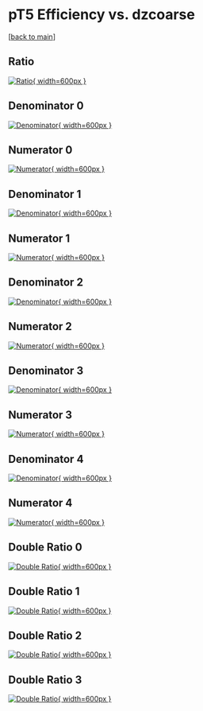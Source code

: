 # pT5 Efficiency vs. dzcoarse

[[back to main](./)]



## Ratio

[![Ratio](../mtv/var/pT5_vtr_211_-1_eff_dzcoarse.png){ width=600px }](../mtv/var/pT5_vtr_211_-1_eff_dzcoarse.pdf)

## Denominator 0

[![Denominator](../mtv/den/pT5_vtr_211_-1_eff_dzcoarse_den0.png){ width=600px }](../mtv/den/pT5_vtr_211_-1_eff_dzcoarse_den0.pdf)

## Numerator 0

[![Numerator](../mtv/num/pT5_vtr_211_-1_eff_dzcoarse_num0.png){ width=600px }](../mtv/num/pT5_vtr_211_-1_eff_dzcoarse_num0.pdf)

## Denominator 1

[![Denominator](../mtv/den/pT5_vtr_211_-1_eff_dzcoarse_den1.png){ width=600px }](../mtv/den/pT5_vtr_211_-1_eff_dzcoarse_den1.pdf)

## Numerator 1

[![Numerator](../mtv/num/pT5_vtr_211_-1_eff_dzcoarse_num1.png){ width=600px }](../mtv/num/pT5_vtr_211_-1_eff_dzcoarse_num1.pdf)

## Denominator 2

[![Denominator](../mtv/den/pT5_vtr_211_-1_eff_dzcoarse_den2.png){ width=600px }](../mtv/den/pT5_vtr_211_-1_eff_dzcoarse_den2.pdf)

## Numerator 2

[![Numerator](../mtv/num/pT5_vtr_211_-1_eff_dzcoarse_num2.png){ width=600px }](../mtv/num/pT5_vtr_211_-1_eff_dzcoarse_num2.pdf)

## Denominator 3

[![Denominator](../mtv/den/pT5_vtr_211_-1_eff_dzcoarse_den3.png){ width=600px }](../mtv/den/pT5_vtr_211_-1_eff_dzcoarse_den3.pdf)

## Numerator 3

[![Numerator](../mtv/num/pT5_vtr_211_-1_eff_dzcoarse_num3.png){ width=600px }](../mtv/num/pT5_vtr_211_-1_eff_dzcoarse_num3.pdf)

## Denominator 4

[![Denominator](../mtv/den/pT5_vtr_211_-1_eff_dzcoarse_den4.png){ width=600px }](../mtv/den/pT5_vtr_211_-1_eff_dzcoarse_den4.pdf)

## Numerator 4

[![Numerator](../mtv/num/pT5_vtr_211_-1_eff_dzcoarse_num4.png){ width=600px }](../mtv/num/pT5_vtr_211_-1_eff_dzcoarse_num4.pdf)

## Double Ratio 0

[![Double Ratio](../mtv/ratio/pT5_vtr_211_-1_eff_dzcoarse_ratio0.png){ width=600px }](../mtv/ratio/pT5_vtr_211_-1_eff_dzcoarse_ratio0.pdf)

## Double Ratio 1

[![Double Ratio](../mtv/ratio/pT5_vtr_211_-1_eff_dzcoarse_ratio1.png){ width=600px }](../mtv/ratio/pT5_vtr_211_-1_eff_dzcoarse_ratio1.pdf)

## Double Ratio 2

[![Double Ratio](../mtv/ratio/pT5_vtr_211_-1_eff_dzcoarse_ratio2.png){ width=600px }](../mtv/ratio/pT5_vtr_211_-1_eff_dzcoarse_ratio2.pdf)

## Double Ratio 3

[![Double Ratio](../mtv/ratio/pT5_vtr_211_-1_eff_dzcoarse_ratio3.png){ width=600px }](../mtv/ratio/pT5_vtr_211_-1_eff_dzcoarse_ratio3.pdf)

